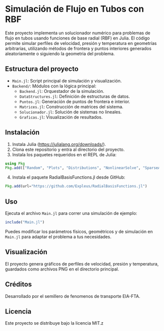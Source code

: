 # Simulación de Flujo en Tubos con RBF

Este proyecto implementa un solucionador numérico para problemas de flujo en tubos usando funciones de base radial (RBF) en Julia. El código permite simular perfiles de velocidad, presión y temperatura en geometrías arbitrarias, utilizando métodos de frontera y puntos interiores generados aleatoriamente o siguiendo la geometria del problema.

## Estructura del proyecto

- `Main.jl`: Script principal de simulación y visualización.
- `Backend/`: Módulos con la lógica principal:
  - `Backend.jl`: Orquestador de la simulación.
  - `DataStructures.jl`: Definición de estructuras de datos.
  - `Puntos.jl`: Generación de puntos de frontera e interior.
  - `Matrices.jl`: Construcción de matrices del sistema.
  - `Solucionador.jl`: Solución de sistemas no lineales.
  - `Graficas.jl`: Visualización de resultados.

## Instalación

1. Instala Julia (https://julialang.org/downloads/).
2. Clona este repositorio y entra al directorio del proyecto.
3. Instala los paquetes requeridos en el REPL de Julia:

```julia
using Pkg
Pkg.add(["Random", "Plots", "Distributions", "NonlinearSolve", "SparseArrays", "DelimitedFiles", "LinearAlgebra", "CairoMakie", "ForwardDiff"])
```

4. Instala el paquete RadialBasisFunctions.jl desde GitHub:

```julia
Pkg.add(url="https://github.com/Expleus/RadialBasisFunctions.jl")
```

## Uso

Ejecuta el archivo `Main.jl` para correr una simulación de ejemplo:

```julia
include("Main.jl")
```

Puedes modificar los parámetros físicos, geométricos y de simulación en `Main.jl` para adaptar el problema a tus necesidades.

## Visualización

El proyecto genera gráficos de perfiles de velocidad, presión y temperatura, guardados como archivos PNG en el directorio principal.

## Créditos

Desarrollado por el semillero de fenomenos de transporte EIA-FTA.

## Licencia

Este proyecto se distribuye bajo la licencia MIT.z